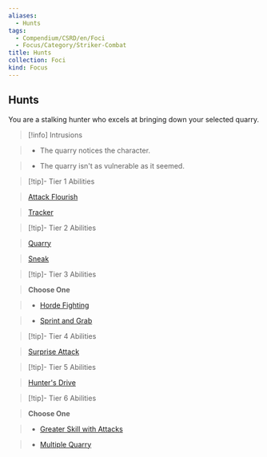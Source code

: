 ```yaml
---
aliases:
  - Hunts
tags:
  - Compendium/CSRD/en/Foci
  - Focus/Category/Striker-Combat
title: Hunts
collection: Foci
kind: Focus
---
```

## Hunts    
You are a stalking hunter who excels at bringing down your selected quarry.    
  
>[!info] Intrusions    
>- The quarry notices the character.    
>- The quarry isn't as vulnerable as it seemed.    
  
  
>[!tip]- Tier 1 Abilities    
> [Attack Flourish](Attack-Flourish.md)    
> [Tracker](Tracker.md)    
  
  
>[!tip]- Tier 2 Abilities    
> [Quarry](Quarry.md)    
> [Sneak](Sneak.md)    
  
  
>[!tip]- Tier 3 Abilities    
> **Choose One**    
>- [Horde Fighting](Horde-Fighting.md)    
>- [Sprint and Grab](Sprint-and-Grab.md)    
  
  
>[!tip]- Tier 4 Abilities    
> [Surprise Attack](Surprise-Attack.md)    
  
  
>[!tip]- Tier 5 Abilities    
> [Hunter's Drive](Hunter's-Drive.md)    
  
  
>[!tip]- Tier 6 Abilities    
> **Choose One**    
>- [Greater Skill with Attacks](Greater-Skill-With-Attacks.md)    
>- [Multiple Quarry](Multiple-Quarry.md)